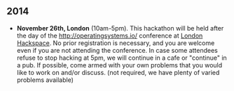 2014
----

* __November 26th, London__ (10am-5pm).  This hackathon will be held after the day of the http://operatingsystems.io/
  conference at [London Hackspace](https://london.hackspace.org.uk/).  No prior
registration is necessary, and you are welcome even if you are not attending
the conference.  In case some attendees refuse to stop hacking at 5pm, we will continue
in a cafe or "continue" in a pub.  If possible, come armed with your own problems that you would like to work on
and/or discuss.  (not required, we have plenty of varied problems available)